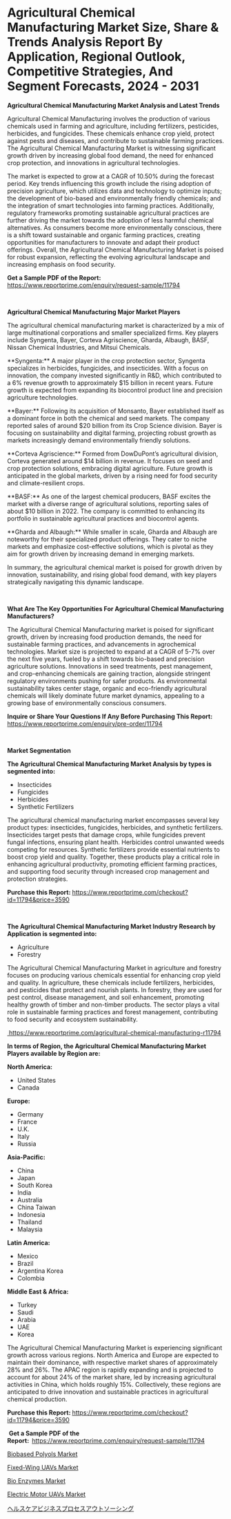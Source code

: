 <p><h1>Agricultural Chemical Manufacturing Market Size, Share & Trends Analysis Report By Application, Regional Outlook, Competitive Strategies, And Segment Forecasts, 2024 - 2031</h1></p><p><strong>Agricultural Chemical Manufacturing Market Analysis and Latest Trends</strong></p>
<p><p>Agricultural Chemical Manufacturing involves the production of various chemicals used in farming and agriculture, including fertilizers, pesticides, herbicides, and fungicides. These chemicals enhance crop yield, protect against pests and diseases, and contribute to sustainable farming practices. The Agricultural Chemical Manufacturing Market is witnessing significant growth driven by increasing global food demand, the need for enhanced crop protection, and innovations in agricultural technologies.</p><p>The market is expected to grow at a CAGR of 10.50% during the forecast period. Key trends influencing this growth include the rising adoption of precision agriculture, which utilizes data and technology to optimize inputs; the development of bio-based and environmentally friendly chemicals; and the integration of smart technologies into farming practices. Additionally, regulatory frameworks promoting sustainable agricultural practices are further driving the market towards the adoption of less harmful chemical alternatives. As consumers become more environmentally conscious, there is a shift toward sustainable and organic farming practices, creating opportunities for manufacturers to innovate and adapt their product offerings. Overall, the Agricultural Chemical Manufacturing Market is poised for robust expansion, reflecting the evolving agricultural landscape and increasing emphasis on food security.</p></p>
<p><strong>Get a Sample PDF of the Report:&nbsp;</strong> <a href="https://www.reportprime.com/enquiry/request-sample/11794">https://www.reportprime.com/enquiry/request-sample/11794</a></p>
<p>&nbsp;</p>
<p><strong>Agricultural Chemical Manufacturing Major Market Players</strong></p>
<p><p>The agricultural chemical manufacturing market is characterized by a mix of large multinational corporations and smaller specialized firms. Key players include Syngenta, Bayer, Corteva Agriscience, Gharda, Albaugh, BASF, Nissan Chemical Industries, and Mitsui Chemicals.</p><p>**Syngenta:** A major player in the crop protection sector, Syngenta specializes in herbicides, fungicides, and insecticides. With a focus on innovation, the company invested significantly in R&D, which contributed to a 6% revenue growth to approximately $15 billion in recent years. Future growth is expected from expanding its biocontrol product line and precision agriculture technologies.</p><p>**Bayer:** Following its acquisition of Monsanto, Bayer established itself as a dominant force in both the chemical and seed markets. The company reported sales of around $20 billion from its Crop Science division. Bayer is focusing on sustainability and digital farming, projecting robust growth as markets increasingly demand environmentally friendly solutions.</p><p>**Corteva Agriscience:** Formed from DowDuPont’s agricultural division, Corteva generated around $14 billion in revenue. It focuses on seed and crop protection solutions, embracing digital agriculture. Future growth is anticipated in the global markets, driven by a rising need for food security and climate-resilient crops.</p><p>**BASF:** As one of the largest chemical producers, BASF excites the market with a diverse range of agricultural solutions, reporting sales of about $10 billion in 2022. The company is committed to enhancing its portfolio in sustainable agricultural practices and biocontrol agents.</p><p>**Gharda and Albaugh:** While smaller in scale, Gharda and Albaugh are noteworthy for their specialized product offerings. They cater to niche markets and emphasize cost-effective solutions, which is pivotal as they aim for growth driven by increasing demand in emerging markets.</p><p>In summary, the agricultural chemical market is poised for growth driven by innovation, sustainability, and rising global food demand, with key players strategically navigating this dynamic landscape.</p></p>
<p>&nbsp;</p>
<p><strong>What Are The Key Opportunities For Agricultural Chemical Manufacturing Manufacturers?</strong></p>
<p><p>The Agricultural Chemical Manufacturing market is poised for significant growth, driven by increasing food production demands, the need for sustainable farming practices, and advancements in agrochemical technologies. Market size is projected to expand at a CAGR of 5-7% over the next five years, fueled by a shift towards bio-based and precision agriculture solutions. Innovations in seed treatments, pest management, and crop-enhancing chemicals are gaining traction, alongside stringent regulatory environments pushing for safer products. As environmental sustainability takes center stage, organic and eco-friendly agricultural chemicals will likely dominate future market dynamics, appealing to a growing base of environmentally conscious consumers.</p></p>
<p><strong>Inquire or Share Your Questions If Any Before Purchasing This Report:</strong> <a href="https://www.reportprime.com/enquiry/pre-order/11794">https://www.reportprime.com/enquiry/pre-order/11794</a></p>
<p>&nbsp;</p>
<p><strong>Market Segmentation</strong></p>
<p><strong>The Agricultural Chemical Manufacturing Market Analysis by types is segmented into:</strong></p>
<p><ul><li>Insecticides</li><li>Fungicides</li><li>Herbicides</li><li>Synthetic Fertilizers</li></ul></p>
<p><p>The agricultural chemical manufacturing market encompasses several key product types: insecticides, fungicides, herbicides, and synthetic fertilizers. Insecticides target pests that damage crops, while fungicides prevent fungal infections, ensuring plant health. Herbicides control unwanted weeds competing for resources. Synthetic fertilizers provide essential nutrients to boost crop yield and quality. Together, these products play a critical role in enhancing agricultural productivity, promoting efficient farming practices, and supporting food security through increased crop management and protection strategies.</p></p>
<p><strong>Purchase this Report:&nbsp;</strong><a href="https://www.reportprime.com/checkout?id=11794&price=3590">https://www.reportprime.com/checkout?id=11794&price=3590</a></p>
<p>&nbsp;</p>
<p><strong>The Agricultural Chemical Manufacturing Market Industry Research by Application is segmented into:</strong></p>
<p><ul><li>Agriculture</li><li>Forestry</li></ul></p>
<p><p>The Agricultural Chemical Manufacturing Market in agriculture and forestry focuses on producing various chemicals essential for enhancing crop yield and quality. In agriculture, these chemicals include fertilizers, herbicides, and pesticides that protect and nourish plants. In forestry, they are used for pest control, disease management, and soil enhancement, promoting healthy growth of timber and non-timber products. The sector plays a vital role in sustainable farming practices and forest management, contributing to food security and ecosystem sustainability.</p></p>
<p><a href="https://www.reportprime.com/agricultural-chemical-manufacturing-r11794">&nbsp;https://www.reportprime.com/agricultural-chemical-manufacturing-r11794</a></p>
<p><strong>In terms of Region, the Agricultural Chemical Manufacturing Market Players available by Region are:</strong></p>
<p>
    <p> <strong> North America: </strong>
        <ul>
            <li>United States</li>
            <li>Canada</li>
        </ul>
        </p> 
    <p> <strong> Europe: </strong>
        <ul>
            <li>Germany</li>
            <li>France</li>
            <li>U.K.</li>
            <li>Italy</li>
            <li>Russia</li>
        </ul>
        </p> 
    <p> <strong> Asia-Pacific: </strong>
        <ul>
            <li>China</li>
            <li>Japan</li>
            <li>South Korea</li>
            <li>India</li>
            <li>Australia</li>
            <li>China Taiwan</li>
            <li>Indonesia</li>
            <li>Thailand</li>
            <li>Malaysia</li>
        </ul>
        </p> 
    <p> <strong> Latin America: </strong>
        <ul>
            <li>Mexico</li>
            <li>Brazil</li>
            <li>Argentina Korea</li>
            <li>Colombia</li>
        </ul>
        </p> 
    <p> <strong> Middle East & Africa: </strong>
        <ul>
            <li>Turkey</li>
            <li>Saudi</li>
            <li>Arabia</li>
            <li>UAE</li>
            <li>Korea</li>
        </ul>
    </p>
    </p>
<p><p>The Agricultural Chemical Manufacturing Market is experiencing significant growth across various regions. North America and Europe are expected to maintain their dominance, with respective market shares of approximately 28% and 26%. The APAC region is rapidly expanding and is projected to account for about 24% of the market share, led by increasing agricultural activities in China, which holds roughly 15%. Collectively, these regions are anticipated to drive innovation and sustainable practices in agricultural chemical production.</p></p>
<p><strong>Purchase this Report: </strong><a href="https://www.reportprime.com/checkout?id=11794&price=3590">https://www.reportprime.com/checkout?id=11794&price=3590</a></p>
<p>&nbsp;<strong>Get a Sample PDF of the Report:&nbsp;&nbsp;</strong><a href="https://www.reportprime.com/enquiry/request-sample/11794">https://www.reportprime.com/enquiry/request-sample/11794</a></p>
<p><strong></strong></p>
<p><p><a href="https://github.com/mauripalmi/Market-Research-Report-List-5/blob/main/biobased-polyols-market.md">Biobased Polyols Market</a></p><p><a href="https://issuu.com/reportprime-2/docs/fixed-wing-uavs-market-size-2030.pp_54f96993e7fc46">Fixed-Wing UAVs Market</a></p><p><a href="https://github.com/nicoletavirag/Market-Research-Report-List-5/blob/main/bio-enzymes-market.md">Bio Enzymes Market</a></p><p><a href="https://issuu.com/reportprime-2/docs/electric-motor-uavs-market-size-203_1537c34a8282b4">Electric Motor UAVs Market</a></p><p><a href="https://medium.com/@sheilabruen2023/%E3%82%B0%E3%83%AD%E3%83%BC%E3%83%90%E3%83%AB%E3%83%98%E3%83%AB%E3%82%B9%E3%82%B1%E3%82%A2%E3%83%93%E3%82%B8%E3%83%8D%E3%82%B9%E3%83%97%E3%83%AD%E3%82%BB%E3%82%B9%E3%82%A2%E3%82%A6%E3%83%88%E3%82%BD%E3%83%BC%E3%82%B7%E3%83%B3%E3%82%B0%E5%B8%82%E5%A0%B4%E3%81%AF-2024%E5%B9%B4%E3%81%8B%E3%82%892031%E5%B9%B4%E3%81%AE%E6%9C%9F%E9%96%93%E3%81%AB%E3%81%8A%E3%81%84%E3%81%A6-%E5%B9%B4%E5%B9%B3%E5%9D%87%E6%88%90%E9%95%B7%E7%8E%87-cagr-5-2-%E3%81%A7%E6%88%90%E9%95%B7%E3%81%99%E3%82%8B%E3%81%A8%E4%BA%88%E6%B8%AC%E3%81%95%E3%82%8C%E3%81%A6%E3%81%84%E3%81%BE%E3%81%99-15c81d310fa7">ヘルスケアビジネスプロセスアウトソーシング</a></p></p>